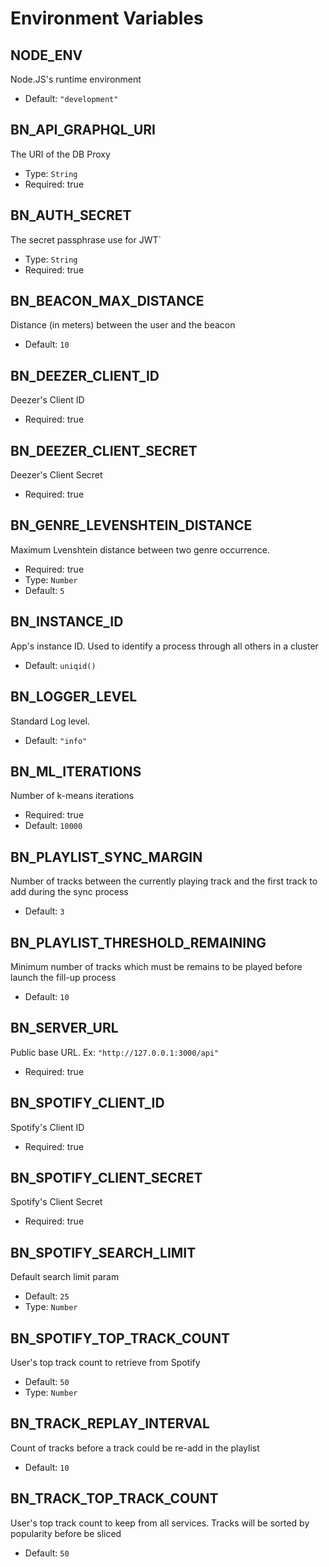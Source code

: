 # Environment Variables

## NODE_ENV

Node.JS's runtime environment

- Default: `"development"`

## BN_API_GRAPHQL_URI

The URI of the DB Proxy

- Type: `String`
- Required: true

## BN_AUTH_SECRET

The secret passphrase use for JWT`

- Type: `String`
- Required: true

## BN_BEACON_MAX_DISTANCE

Distance (in meters) between the user and the beacon

- Default: `10`

## BN_DEEZER_CLIENT_ID

Deezer's Client ID

- Required: true

## BN_DEEZER_CLIENT_SECRET

Deezer's Client Secret

- Required: true

## BN_GENRE_LEVENSHTEIN_DISTANCE

Maximum Lvenshtein distance between two genre occurrence.

- Required: true
- Type: `Number`
- Default: `5`

## BN_INSTANCE_ID

App's instance ID. Used to identify a process through all others in a cluster

- Default: `uniqid()`

## BN_LOGGER_LEVEL

Standard Log level.

- Default: `"info"`

## BN_ML_ITERATIONS

Number of k-means iterations

- Required: true
- Default: `10000`

## BN_PLAYLIST_SYNC_MARGIN

Number of tracks between the currently playing track and the first track to add during the sync process

- Default: `3`

## BN_PLAYLIST_THRESHOLD_REMAINING

Minimum number of tracks which must be remains to be played before launch the fill-up process

- Default: `10`

## BN_SERVER_URL

Public base URL. Ex: `"http://127.0.0.1:3000/api"`

- Required: true

## BN_SPOTIFY_CLIENT_ID

Spotify's Client ID

- Required: true

## BN_SPOTIFY_CLIENT_SECRET

Spotify's Client Secret

- Required: true

## BN_SPOTIFY_SEARCH_LIMIT

Default search limit param

- Default: `25`
- Type: `Number`

## BN_SPOTIFY_TOP_TRACK_COUNT

User's top track count to retrieve from Spotify

- Default: `50`
- Type: `Number`

## BN_TRACK_REPLAY_INTERVAL

Count of tracks before a track could be re-add in the playlist

- Default: `10`

## BN_TRACK_TOP_TRACK_COUNT

User's top track count to keep from all services.
Tracks will be sorted by popularity before be sliced

- Default: `50`

